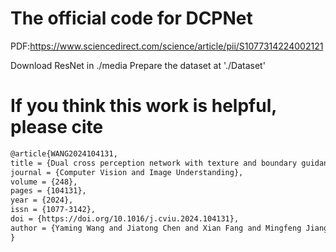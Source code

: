 # The official code for DCPNet

PDF:https://www.sciencedirect.com/science/article/pii/S1077314224002121

Download ResNet in ./media
Prepare the dataset at './Dataset'

# If you think this work is helpful, please cite
```latex
@article{WANG2024104131,
title = {Dual cross perception network with texture and boundary guidance for camouflaged object detection},
journal = {Computer Vision and Image Understanding},
volume = {248},
pages = {104131},
year = {2024},
issn = {1077-3142},
doi = {https://doi.org/10.1016/j.cviu.2024.104131},
author = {Yaming Wang and Jiatong Chen and Xian Fang and Mingfeng Jiang and Jianhua Ma},
}
```
